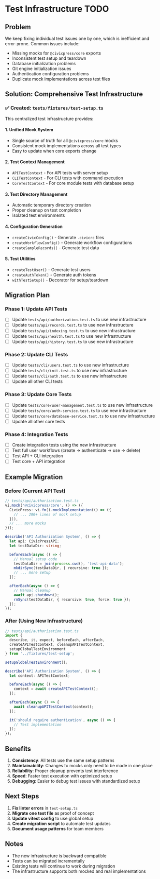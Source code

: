 # Test Infrastructure TODO

## Problem

We keep fixing individual test issues one by one, which is inefficient and
error-prone. Common issues include:

- Missing mocks for `@civicpress/core` exports
- Inconsistent test setup and teardown
- Database initialization problems
- Git engine initialization issues
- Authentication configuration problems
- Duplicate mock implementations across test files

## Solution: Comprehensive Test Infrastructure

### ✅ Created: `tests/fixtures/test-setup.ts`

This centralized test infrastructure provides:

#### 1. **Unified Mock System**

- Single source of truth for all `@civicpress/core` mocks
- Consistent mock implementations across all test types
- Easy to update when core exports change

#### 2. **Test Context Management**

- `APITestContext` - For API tests with server setup
- `CLITestContext` - For CLI tests with command execution
- `CoreTestContext` - For core module tests with database setup

#### 3. **Test Directory Management**

- Automatic temporary directory creation
- Proper cleanup on test completion
- Isolated test environments

#### 4. **Configuration Generation**

- `createCivicConfig()` - Generate `.civicrc` files
- `createWorkflowConfig()` - Generate workflow configurations
- `createSampleRecords()` - Generate test data

#### 5. **Test Utilities**

- `createTestUser()` - Generate test users
- `createAuthToken()` - Generate auth tokens
- `withTestSetup()` - Decorator for setup/teardown

## Migration Plan

### Phase 1: Update API Tests

- [ ] Update `tests/api/authorization.test.ts` to use new infrastructure
- [ ] Update `tests/api/records.test.ts` to use new infrastructure
- [ ] Update `tests/api/indexing.test.ts` to use new infrastructure
- [ ] Update `tests/api/health.test.ts` to use new infrastructure
- [ ] Update `tests/api/history.test.ts` to use new infrastructure

### Phase 2: Update CLI Tests

- [ ] Update `tests/cli/users.test.ts` to use new infrastructure
- [ ] Update `tests/cli/init.test.ts` to use new infrastructure
- [ ] Update `tests/cli/auth.test.ts` to use new infrastructure
- [ ] Update all other CLI tests

### Phase 3: Update Core Tests

- [ ] Update `tests/core/user-management.test.ts` to use new infrastructure
- [ ] Update `tests/core/auth-service.test.ts` to use new infrastructure
- [ ] Update `tests/core/database-service.test.ts` to use new infrastructure
- [ ] Update all other core tests

### Phase 4: Integration Tests

- [ ] Create integration tests using the new infrastructure
- [ ] Test full user workflows (create → authenticate → use → delete)
- [ ] Test API + CLI integration
- [ ] Test core + API integration

## Example Migration

### Before (Current API Test)

```typescript
// tests/api/authorization.test.ts
vi.mock('@civicpress/core', () => ({
  CivicPress: vi.fn().mockImplementation(() => ({
    // ... 200+ lines of mock setup
  })),
  // ... more mocks
}));

describe('API Authorization System', () => {
  let api: CivicPressAPI;
  let testDataDir: string;

  beforeEach(async () => {
    // Manual setup code
    testDataDir = join(process.cwd(), 'test-api-data');
    mkdirSync(testDataDir, { recursive: true });
    // ... more setup
  });

  afterEach(async () => {
    // Manual cleanup
    await api.shutdown();
    rmSync(testDataDir, { recursive: true, force: true });
  });
});
```

### After (Using New Infrastructure)

```typescript
// tests/api/authorization.test.ts
import {
  describe, it, expect, beforeEach, afterEach,
  createAPITestContext, cleanupAPITestContext,
  setupGlobalTestEnvironment
} from '../fixtures/test-setup';

setupGlobalTestEnvironment();

describe('API Authorization System', () => {
  let context: APITestContext;

  beforeEach(async () => {
    context = await createAPITestContext();
  });

  afterEach(async () => {
    await cleanupAPITestContext(context);
  });

  it('should require authentication', async () => {
    // Test implementation
  });
});
```

## Benefits

1. **Consistency**: All tests use the same setup patterns
2. **Maintainability**: Changes to mocks only need to be made in one place
3. **Reliability**: Proper cleanup prevents test interference
4. **Speed**: Faster test execution with optimized setup
5. **Debugging**: Easier to debug test issues with standardized setup

## Next Steps

1. **Fix linter errors** in `test-setup.ts`
2. **Migrate one test file** as proof of concept
3. **Update vitest config** to use global setup
4. **Create migration script** to automate test updates
5. **Document usage patterns** for team members

## Notes

- The new infrastructure is backward compatible
- Tests can be migrated incrementally
- Existing tests will continue to work during migration
- The infrastructure supports both mocked and real implementations
